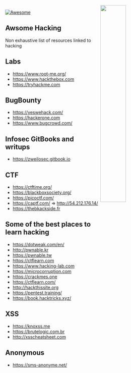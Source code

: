<img src="https://octodex.github.com/images/privateinvestocat.jpg" align="right" width="40%">

[![Awesome](https://cdn.rawgit.com/sindresorhus/awesome/d7305f38d29fed78fa85652e3a63e154dd8e8829/media/badge.svg)](https://github.com/sindresorhus/awesome)

Awsome Hacking
---

Non exhaustive list of resources linked to hacking

Labs
---

- https://www.root-me.org/
- https://www.hackthebox.com
- https://tryhackme.com

BugBounty
---

- https://yeswehack.com/
- https://hackerone.com
- https://www.bugcrowd.com/

Infosec GitBooks and writups
---

- https://zweilosec.gitbook.io

CTF
----

- https://ctftime.org/
- https://blackboxsociety.org/
- https://picoctf.com/
- https://captf.com/ => http://54.212.176.14/
- https://thebkackside.fr

Some of the best places to learn hacking
----

- https://dotweak.com/en/
- http://pwnable.kr
- https://pwnable.tw
- https://ctflearn.com
- https://www.hacking-lab.com
- https://microcorruption.com
- https://crackmes.one
- https://ctflearn.com/
- http://hackthissite.org
- https://pentest.training/
- https://book.hacktricks.xyz/

XSS
----

- https://knoxss.me
- https://brutelogic.com.br
- http://xsscheatsheet.com

Anonymous
---

- https://sms-anonyme.net/



